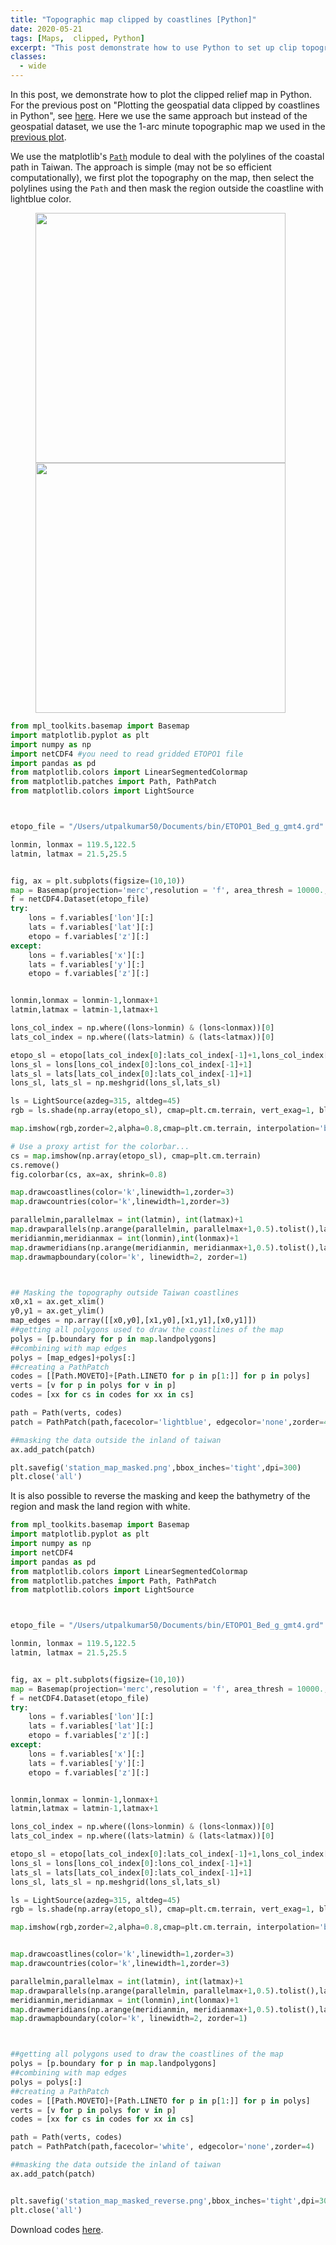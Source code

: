 ```yaml
---
title: "Topographic map clipped by coastlines [Python]"
date: 2020-05-21
tags: [Maps,  clipped, Python]
excerpt: "This post demonstrate how to use Python to set up clip topographic map based on coastlines."
classes:
  - wide
---
```

In this post, we demonstrate how to plot the clipped relief map in Python. For the previous post on "Plotting the geospatial data clipped by coastlines in Python", see [here](https://iescoders.com/plotting-the-geospatial-data-clipped-by-coastlines-in-python/). Here we use the same approach but instead of the geospatial dataset, we use the 1-arc minute topographic map we used in the [previous plot](https://www.earthinversion.com/Shaded-topo-map-python/). 

We use the matplotlib's [`Path`](https://matplotlib.org/3.2.1/tutorials/advanced/path_tutorial.html) module to deal with the polylines of the coastal path in Taiwan. The approach is simple (may not be so efficient computationally), we first plot the topography on the map, then select the polylines using the `Path` and then mask the region outside the coastline with lightblue color.


<figure class="half">
	<img width="400" src="{{ site.url }}{{ site.baseurl }}/images/station_map_masked.png">
    <img width="400" src="{{ site.url }}{{ site.baseurl }}/images/station_map_masked_reverse.png">
</figure>


```python
from mpl_toolkits.basemap import Basemap
import matplotlib.pyplot as plt
import numpy as np
import netCDF4 #you need to read gridded ETOPO1 file
import pandas as pd
from matplotlib.colors import LinearSegmentedColormap
from matplotlib.patches import Path, PathPatch
from matplotlib.colors import LightSource



etopo_file = "/Users/utpalkumar50/Documents/bin/ETOPO1_Bed_g_gmt4.grd"

lonmin, lonmax = 119.5,122.5
latmin, latmax = 21.5,25.5


fig, ax = plt.subplots(figsize=(10,10))
map = Basemap(projection='merc',resolution = 'f', area_thresh = 10000., llcrnrlon=lonmin, llcrnrlat=latmin,urcrnrlon=lonmax, urcrnrlat=latmax)
f = netCDF4.Dataset(etopo_file)
try:
    lons = f.variables['lon'][:]
    lats = f.variables['lat'][:]
    etopo = f.variables['z'][:]
except:
    lons = f.variables['x'][:]
    lats = f.variables['y'][:]
    etopo = f.variables['z'][:]


lonmin,lonmax = lonmin-1,lonmax+1
latmin,latmax = latmin-1,latmax+1

lons_col_index = np.where((lons>lonmin) & (lons<lonmax))[0]
lats_col_index = np.where((lats>latmin) & (lats<latmax))[0]

etopo_sl = etopo[lats_col_index[0]:lats_col_index[-1]+1,lons_col_index[0]:lons_col_index[-1]+1]
lons_sl = lons[lons_col_index[0]:lons_col_index[-1]+1]
lats_sl = lats[lats_col_index[0]:lats_col_index[-1]+1]
lons_sl, lats_sl = np.meshgrid(lons_sl,lats_sl)

ls = LightSource(azdeg=315, altdeg=45)
rgb = ls.shade(np.array(etopo_sl), cmap=plt.cm.terrain, vert_exag=1, blend_mode=ls.blend_soft_light)

map.imshow(rgb,zorder=2,alpha=0.8,cmap=plt.cm.terrain, interpolation='bilinear')

# Use a proxy artist for the colorbar...
cs = map.imshow(np.array(etopo_sl), cmap=plt.cm.terrain)
cs.remove()
fig.colorbar(cs, ax=ax, shrink=0.8)

map.drawcoastlines(color='k',linewidth=1,zorder=3)
map.drawcountries(color='k',linewidth=1,zorder=3)

parallelmin,parallelmax = int(latmin), int(latmax)+1
map.drawparallels(np.arange(parallelmin, parallelmax+1,0.5).tolist(),labels=[1,0,0,0],linewidth=0,fontsize=6)
meridianmin,meridianmax = int(lonmin),int(lonmax)+1
map.drawmeridians(np.arange(meridianmin, meridianmax+1,0.5).tolist(),labels=[0,0,0,1],linewidth=0,fontsize=6)
map.drawmapboundary(color='k', linewidth=2, zorder=1)



## Masking the topography outside Taiwan coastlines
x0,x1 = ax.get_xlim()
y0,y1 = ax.get_ylim() 
map_edges = np.array([[x0,y0],[x1,y0],[x1,y1],[x0,y1]])
##getting all polygons used to draw the coastlines of the map
polys = [p.boundary for p in map.landpolygons]
##combining with map edges
polys = [map_edges]+polys[:]
##creating a PathPatch
codes = [[Path.MOVETO]+[Path.LINETO for p in p[1:]] for p in polys]
verts = [v for p in polys for v in p]
codes = [xx for cs in codes for xx in cs]

path = Path(verts, codes)
patch = PathPatch(path,facecolor='lightblue', edgecolor='none',zorder=4)

##masking the data outside the inland of taiwan
ax.add_patch(patch)

plt.savefig('station_map_masked.png',bbox_inches='tight',dpi=300)
plt.close('all')
```


It is also possible to reverse the masking and keep the bathymetry of the region and mask the land region with white.


```python
from mpl_toolkits.basemap import Basemap
import matplotlib.pyplot as plt
import numpy as np
import netCDF4
import pandas as pd
from matplotlib.colors import LinearSegmentedColormap
from matplotlib.patches import Path, PathPatch
from matplotlib.colors import LightSource



etopo_file = "/Users/utpalkumar50/Documents/bin/ETOPO1_Bed_g_gmt4.grd"

lonmin, lonmax = 119.5,122.5
latmin, latmax = 21.5,25.5


fig, ax = plt.subplots(figsize=(10,10))
map = Basemap(projection='merc',resolution = 'f', area_thresh = 10000., llcrnrlon=lonmin, llcrnrlat=latmin,urcrnrlon=lonmax, urcrnrlat=latmax)
f = netCDF4.Dataset(etopo_file)
try:
    lons = f.variables['lon'][:]
    lats = f.variables['lat'][:]
    etopo = f.variables['z'][:]
except:
    lons = f.variables['x'][:]
    lats = f.variables['y'][:]
    etopo = f.variables['z'][:]


lonmin,lonmax = lonmin-1,lonmax+1
latmin,latmax = latmin-1,latmax+1

lons_col_index = np.where((lons>lonmin) & (lons<lonmax))[0]
lats_col_index = np.where((lats>latmin) & (lats<latmax))[0]

etopo_sl = etopo[lats_col_index[0]:lats_col_index[-1]+1,lons_col_index[0]:lons_col_index[-1]+1]
lons_sl = lons[lons_col_index[0]:lons_col_index[-1]+1]
lats_sl = lats[lats_col_index[0]:lats_col_index[-1]+1]
lons_sl, lats_sl = np.meshgrid(lons_sl,lats_sl)

ls = LightSource(azdeg=315, altdeg=45)
rgb = ls.shade(np.array(etopo_sl), cmap=plt.cm.terrain, vert_exag=1, blend_mode=ls.blend_soft_light)

map.imshow(rgb,zorder=2,alpha=0.8,cmap=plt.cm.terrain, interpolation='bilinear')


map.drawcoastlines(color='k',linewidth=1,zorder=3)
map.drawcountries(color='k',linewidth=1,zorder=3)

parallelmin,parallelmax = int(latmin), int(latmax)+1
map.drawparallels(np.arange(parallelmin, parallelmax+1,0.5).tolist(),labels=[1,0,0,0],linewidth=0,fontsize=6)
meridianmin,meridianmax = int(lonmin),int(lonmax)+1
map.drawmeridians(np.arange(meridianmin, meridianmax+1,0.5).tolist(),labels=[0,0,0,1],linewidth=0,fontsize=6)
map.drawmapboundary(color='k', linewidth=2, zorder=1)



##getting all polygons used to draw the coastlines of the map
polys = [p.boundary for p in map.landpolygons]
##combining with map edges
polys = polys[:]
##creating a PathPatch
codes = [[Path.MOVETO]+[Path.LINETO for p in p[1:]] for p in polys]
verts = [v for p in polys for v in p]
codes = [xx for cs in codes for xx in cs]

path = Path(verts, codes)
patch = PathPatch(path,facecolor='white', edgecolor='none',zorder=4)

##masking the data outside the inland of taiwan
ax.add_patch(patch)


plt.savefig('station_map_masked_reverse.png',bbox_inches='tight',dpi=300)
plt.close('all')
```

Download codes [here](https://github.com/earthinversion/Relief_map_clipped_by_coastlines).